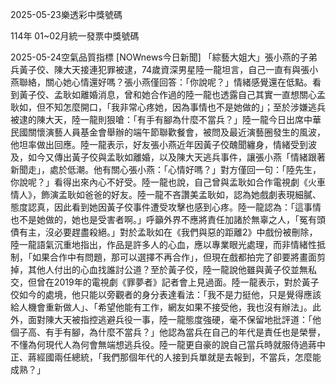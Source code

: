 
2025-05-23樂透彩中獎號碼

                                
114年 01~02月統一發票中獎號碼
                             
2025-05-24空氣品質指標
                              [NOWnews今日新聞] 「綜藝大姐大」張小燕的子弟兵黃子佼、陳大天接連犯罪被逮，74歲資深男星陸一龍坦言，自己一直有與張小燕聯絡，關心她心情還好嗎？張小燕僅回答：「你說呢？」情緒感覺還在低點。看到黃子佼、孟耿如離婚消息，曾和她合作過的陸一龍也透露自己其實一直想關心孟耿如，但不知怎麼開口，「我非常心疼她，因為事情也不是她做的」；至於涉嫌逃兵被逮的陳大天，陸一龍則狠嗆：「有手有腳為什麼不當兵？」陸一龍今日出席中華民國關懷演藝人員基金會舉辦的端午節聯歡餐會，被問及最近演藝圈發生的風波，他坦率做出回應。陸一龍表示，好友張小燕近年因黃子佼醜聞纏身，情緒受到波及，如今又傳出黃子佼與孟耿如離婚，以及陳大天逃兵事件，讓張小燕「情緒跟著新聞走」，處於低潮。他有關心張小燕：「心情好嗎？」對方僅回一句：「陸先生，你說呢？」看得出來內心不好受。陸一龍也說，自己曾與孟耿如合作電視劇《火車情人》，飾演孟耿如爸爸的好友。陸一龍不吝讚美孟耿如，認為她戲劇表現細膩、態度認真，因此看到她因黃子佼事件遭受攻擊也感到心疼。陸一龍認為：「這事情也不是她做的，她也是受害者啊。」呼籲外界不應將責任加諸於無辜之人，「冤有頭債有主，沒必要趕盡殺絕。」對於孟耿如在《我們與惡的距離2》中戲份被刪除，陸一龍語氣沉重地指出，作品是許多人的心血，應以專業眼光處理，而非情緒性抵制，「如果合作中有問題，那可以選擇不再合作」，但現在戲都拍完了卻要將畫面剪掉，其他人付出的心血找誰討公道？至於黃子佼，陸一龍說他雖與黃子佼並無私交，但曾在2019年的電視劇《罪夢者》記者會上見過面。陸一龍表示，對於黃子佼如今的處境，他只能以旁觀者的身分表達看法：「我不是力挺他，只是覺得應該給人機會重新做人」、「希望他能有工作，網友如果不接受他，我也沒有辦法」。此外，面對陳大天被指控逃避兵役一事，陸一龍態度強硬，毫不保留地批評道：「他個子高、有手有腳，為什麼不當兵？」他認為當兵在自己的年代是責任也是榮譽，不懂為何現代人為何會無端想逃兵役。陸一龍更自豪的說自己當兵時就服侍過蔣中正、蔣經國兩任總統，「我們那個年代的人接到兵單就是去報到，不當兵，怎麼能成熟？」